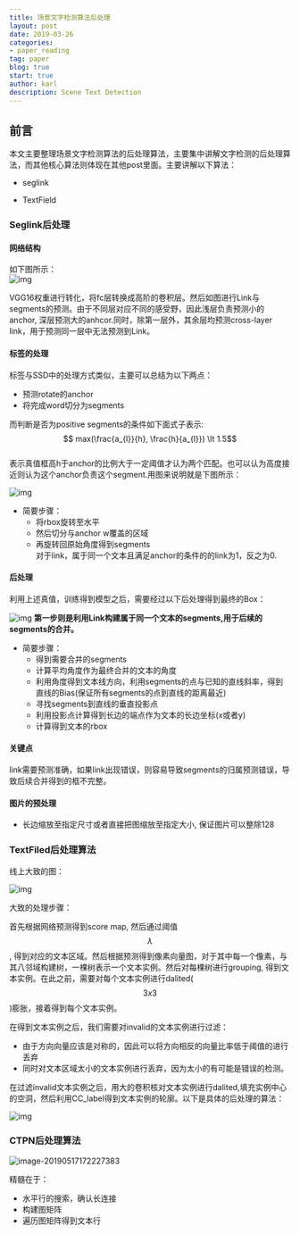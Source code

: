```yaml
---
title: 场景文字检测算法后处理
layout: post
date: 2019-03-26
categories: 
- paper_reading
tag: paper
blog: true
start: true
author: karl
description: Scene Text Detection
---
```


## 前言  
本文主要整理场景文字检测算法的后处理算法，主要集中讲解文字检测的后处理算法，而其他核心算法则体现在其他post里面。主要讲解以下算法：  

- seglink

- TextField

  

### Seglink后处理  
#### 网络结构  

如下图所示：  
![img](../downloads/tm/Jietu20190326-143440@2x.jpg)  

VGG16权重进行转化，将fc层转换成高阶的卷积层。然后如图进行Link与segments的预测。由于不同层对应不同的感受野，因此浅层负责预测小的anchor, 深层预测大的anhcor.同时，除第一层外，其余层均预测cross-layer link，用于预测同一层中无法预测到Link。

#### 标签的处理  

标签与SSD中的处理方式类似，主要可以总结为以下两点：  
- 预测rotate的anchor
- 将完成word切分为segments

而判断是否为positive segments的条件如下面式子表示: 
$$ max(\frac{a_{l}}{h}, \frac{h}{a_{l}}) \lt 1.5$$  
表示真值框高h于anchor的比例大于一定阈值才认为两个匹配。也可以认为高度接近则认为这个anchor负责这个segment.用图来说明就是下图所示：  

![img](../downloads/tm/Jietu20190326-151452@2x.jpg)  

- 简要步骤：
    - 将rbox旋转至水平
    - 然后切分与anchor w覆盖的区域
    - 再旋转回原始角度得到segments  
对于link，属于同一个文本且满足anchor的条件的的link为1，反之为0.

#### 后处理 
利用上述真值，训练得到模型之后，需要经过以下后处理得到最终的Box：

![img](../downloads/tm/Jietu20190326-152427@2x.jpg)
**第一步则是利用Link构建属于同一个文本的segments,用于后续的segments的合并。**
- 简要步骤：
    - 得到需要合并的segments
    - 计算平均角度作为最终合并的文本的角度
    - 利用角度得到文本线方向，利用segments的点与已知的直线斜率，得到直线的Bias(保证所有segments的点到直线的距离最近)
    - 寻找segments到直线的垂直投影点
    - 利用投影点计算得到长边的端点作为文本的长边坐标(x或者y)
    - 计算得到文本的rbox  

#### 关键点

link需要预测准确，如果link出现错误，则容易导致segments的归属预测错误，导致后续合并得到的框不完整。  

#### 图片的预处理  
- 长边缩放至指定尺寸或者直接把图缩放至指定大小, 保证图片可以整除128



### TextFiled后处理算法  

线上大致的图： 

![img](../downloads/zzj/Jietu20190422-134600@2x.jpg)

大致的处理步骤：

首先根据网络预测得到score map, 然后通过阈值$$ \lambda $$, 得到对应的文本区域。然后根据预测得到像素向量图，对于其中每一个像素，与其八邻域构建树，一棵树表示一个文本实例。然后对每棵树进行grouping, 得到文本实例。在此之前，需要对每个文本实例进行dalited($$3x3$$)膨胀，接着得到每个文本实例。

在得到文本实例之后，我们需要对invalid的文本实例进行过滤：

- 由于方向向量应该是对称的，因此可以将方向相反的向量比率低于阈值的进行丢弃
- 同时对文本区域太小的文本实例进行丢弃，因为太小的有可能是错误的检测。

在过滤invalid文本实例之后，用大的卷积核对文本实例进行dalited,填充实例中心的空洞，然后利用CC_label得到文本实例的轮廓。以下是具体的后处理的算法：  

![img](../downloads/zzj/Jietu20190422-135618@2x.jpg)

### CTPN后处理算法  

![image-20190517172227383](../downloads/poster/ctpn.jpg)

精髓在于：

- 水平行的搜索，确认长连接
- 构建图矩阵
- 遍历图矩阵得到文本行
